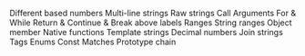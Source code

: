 Different based numbers
Multi-line strings
Raw strings
Call Arguments
For & While
Return & Continue & Break
above labels
Ranges
String ranges
Object member
Native functions
Template strings
Decimal numbers
Join strings
Tags
Enums
Const
Matches
Prototype chain
